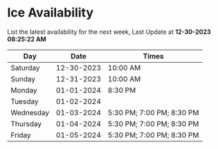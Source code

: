 # Ice Availability

List the latest availability for the next week, Last Update at **12-30-2023 08:25:22 AM**

| Day         | Date        | Times       |
| ----------- | ----------- | ----------- |
|Saturday|12-30-2023|10:00 AM|
|Sunday|12-31-2023|10:00 AM|
|Monday|01-01-2024|8:30 PM|
|Tuesday|01-02-2024||
|Wednesday|01-03-2024|5:30 PM; 7:00 PM; 8:30 PM|
|Thursday|01-04-2024|5:30 PM; 7:00 PM; 8:30 PM|
|Friday|01-05-2024|5:30 PM; 7:00 PM; 8:30 PM|
